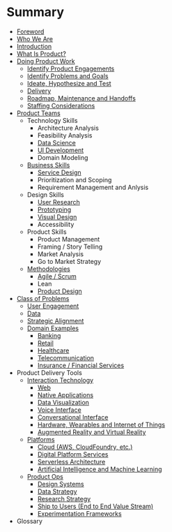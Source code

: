 # Summary

* [Foreword](why-we-made-this.md)
* [Who We Are](who-we-are.md)
* [Introduction](README.md)
* [What Is Product?](chapter1.md)
* [Doing Product Work](creating-a-product-innovation-engagment.md)
  * [Identify Product Engagements](creating-a-product-innovation-engagment/identify-product-engagements.md)
  * [Identify Problems and Goals](creating-a-product-innovation-engagment/identify-problems-and-goals.md)
  * [Ideate, Hypothesize and Test](creating-a-product-innovation-engagment/ideate-hypothesize-and-test.md)
  * [Delivery](creating-a-product-innovation-engagment/delivery.md)
  * [Roadmap, Maintenance and Handoffs](creating-a-product-innovation-engagment/roadmap-maintenance-and-handoffs.md)
  * [Staffing Considerations](creating-a-product-innovation-engagment/staffing-considerations.md)
* [Product Teams](product-innovation-teams.md)
  * Technology Skills
    * Architecture Analysis
    * Feasibility Analysis
    * [Data Science](skillsets/data.md)
    * [UI Development](skillsets/ui-development.md)
    * Domain Modeling
  * [Business Skills](business-skills.md)
    * [Service Design](methodologies/service-design.md)
    * Prioritization and Scoping
    * Requirement Management and Anlysis
  * Design Skills
    * [User Research](skillsets/user-research.md)
    * [Prototyping](methodologies/prototyping.md)
    * [Visual Design](skillsets/visual-design.md)
    * Accessibility
  * Product Skills
    * Product Management
    * Framing / Story Telling
    * Market Analysis
    * Go to Market Strategy
  * [Methodologies](methodologies.md)
    * [Agile / Scrum](methodologies/agile-lean-xd.md)
    * Lean
    * [Product Design](methodologies/design-thinking.md)
* [Class of Problems](class-of-problems.md)
  * [User Engagement](class-of-problems/user-engagement.md)
  * [Data](data.md)
  * [Strategic Alignment](strategic-alignment.md)
  * [Domain Examples](domains.md)
    * [Banking](domains/banking.md)
    * [Retail](domains/retail.md)
    * [Healthcare](domains/healthcare.md)
    * [Telecommunication](domains/telecommunication.md)
    * [Insurance / Financial Services](domains/insurance-financial-services.md)
* Product Delivery Tools
  * [Interaction Technology](interaction-tech.md)
    * [Web](interaction-tech/web.md)
    * [Native Applications](interaction-tech/native-applications.md)
    * [Data Visualization](interaction-tech/data-visualization.md)
    * [Voice Interface](interaction-tech/voice.md)
    * [Conversational Interface](interaction-tech/conversational-interface.md)
    * [Hardware, Wearables and Internet of Things](interaction-tech/hardware-wearables-and-internet-of-things.md)
    * [Augmented Reality and Virtual Reality](interaction-tech/augmented-reality-and-virtual-reality.md)
  * [Platforms](platforms.md)
    * [Cloud \(AWS, CloudFoundry, etc.\)](platforms/cloud-aws-cloudfoundry-etc.md)
    * [Digital Platform Services](platforms/digital-platform-services.md)
    * [Serverless Architecture](platforms/serverless-architecture.md)
    * [Artificial Intelligence and Machine Learning](platforms/artificial-intelligence-and-machine-learning.md)
  * [Product Ops](product-ops.md)
    * [Design Systems](product-ops/design-systems.md)
    * [Data Strategy](product-ops/data-strategy.md)
    * [Research Strategy](product-ops/research-strategy.md)
    * [Ship to Users \(End to End Value Stream\)](product-ops/ship-to-users-path-to-production.md)
    * [Experimentation Frameworks](product-ops/experimentation-frameworks.md)
* Glossary

